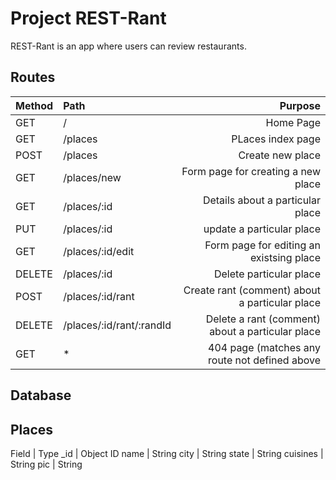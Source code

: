 # Project REST-Rant

REST-Rant is an app where users can review restaurants.

Routes
----------------------------------------------
| Method | Path                   | Purpose 
| -------|:-----------------------| -------:
| GET    | /                      | Home Page              
| GET    | /places                | PLaces index page
| POST   | /places                | Create new place   
| GET    | /places/new            | Form page for creating a new place 
| GET    | /places/:id            | Details about a particular place
| PUT    | /places/:id            | update a particular place 
| GET    | /places/:id/edit       | Form page for editing an existsing place 
| DELETE | /places/:id            | Delete particular place
| POST   | /places/:id/rant       | Create rant (comment) about a particular place 
| DELETE | /places/:id/rant/:randId | Delete a rant (comment) about a particular place
| GET     | *                     | 404 page (matches any route not defined above

Database
----------------------
Places
----------------------
Field    |   Type
_id	     |   Object ID
name	 |   String
city	 |   String
state	 |   String
cuisines |	 String
pic	     |   String


